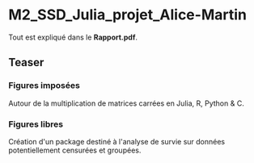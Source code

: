 # M2_SSD_Julia_projet_Alice-Martin

Tout est expliqué dans le **Rapport.pdf**.

## Teaser

### Figures imposées

Autour de la multiplication de matrices carrées en Julia, R, Python & C.

### Figures libres

Création d'un package destiné à l'analyse de survie sur données potentiellement censurées et groupées. 
